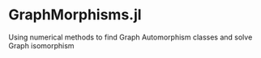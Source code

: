 # GraphMorphisms.jl
Using numerical methods to find Graph Automorphism classes and solve Graph isomorphism
